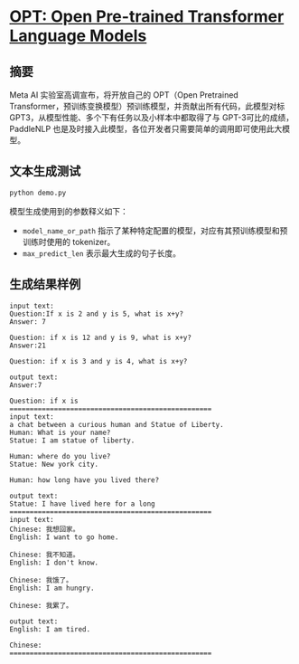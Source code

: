 # [OPT: Open Pre-trained Transformer Language Models](https://arxiv.org/pdf/1909.05858.pdf)

## 摘要

Meta AI 实验室高调宣布，将开放自己的 OPT（Open Pretrained Transformer，预训练变换模型）预训练模型，并贡献出所有代码，此模型对标 GPT3，从模型性能、多个下有任务以及小样本中都取得了与 GPT-3可比的成绩，PaddleNLP 也是及时接入此模型，各位开发者只需要简单的调用即可使用此大模型。

## 文本生成测试
```sh
python demo.py
```
模型生成使用到的参数释义如下：
- `model_name_or_path` 指示了某种特定配置的模型，对应有其预训练模型和预训练时使用的 tokenizer。
- `max_predict_len` 表示最大生成的句子长度。

## 生成结果样例

```
input text:
Question:If x is 2 and y is 5, what is x+y?
Answer: 7

Question: if x is 12 and y is 9, what is x+y?
Answer:21

Question: if x is 3 and y is 4, what is x+y?

output text:
Answer:7

Question: if x is
==================================================
input text:
a chat between a curious human and Statue of Liberty.
Human: What is your name?
Statue: I am statue of liberty.

Human: where do you live?
Statue: New york city.

Human: how long have you lived there?

output text:
Statue: I have lived here for a long
==================================================
input text:
Chinese: 我想回家。
English: I want to go home.

Chinese: 我不知道。
English: I don't know.

Chinese: 我饿了。
English: I am hungry.

Chinese: 我累了。

output text:
English: I am tired.

Chinese:
==================================================
```

